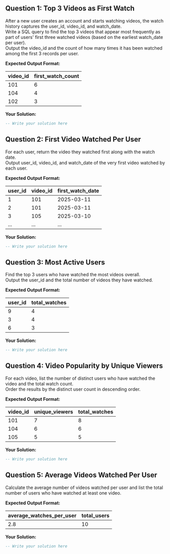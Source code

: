 ## Question 1: Top 3 Videos as First Watch
After a new user creates an account and starts watching videos, the watch history captures the user_id, video_id, and watch_date.  
Write a SQL query to find the top 3 videos that appear most frequently as part of users' first three watched videos (based on the earliest watch_date per user).  
Output the video_id and the count of how many times it has been watched among the first 3 records per user.

**Expected Output Format:**

| video_id | first_watch_count |
| -------- | ----------------- |
| 101      | 6                 |
| 104      | 4                 |
| 102      | 3                 |

**Your Solution:**
```sql
-- Write your solution here
```


## Question 2: First Video Watched Per User
For each user, return the video they watched first along with the watch date.  
Output user_id, video_id, and watch_date of the very first video watched by each user.

**Expected Output Format:**

| user_id | video_id | first_watch_date |
| ------- | -------- | ---------------- |
| 1       | 101      | 2025-03-11       |
| 2       | 101      | 2025-03-11       |
| 3       | 105      | 2025-03-10       |
| ...     | ...      | ...              |

**Your Solution:**
```sql
-- Write your solution here
```


## Question 3: Most Active Users
Find the top 3 users who have watched the most videos overall.  
Output the user_id and the total number of videos they have watched.

**Expected Output Format:**

| user_id | total_watches |
| ------- | ------------- |
| 9       | 4             |
| 3       | 4             |
| 6       | 3             |

**Your Solution:**
```sql
-- Write your solution here
```


## Question 4: Video Popularity by Unique Viewers
For each video, list the number of distinct users who have watched the video and the total watch count.  
Order the results by the distinct user count in descending order.

**Expected Output Format:**

| video_id | unique_viewers | total_watches |
| -------- | -------------- | ------------- |
| 101      | 7              | 8             |
| 104      | 6              | 6             |
| 105      | 5              | 5             |

**Your Solution:**
```sql
-- Write your solution here
```


## Question 5: Average Videos Watched Per User
Calculate the average number of videos watched per user and list the total number of users who have watched at least one video.

**Expected Output Format:**

| average_watches_per_user | total_users |
| ------------------------ | ----------- |
| 2.8                      | 10          |

**Your Solution:**
```sql
-- Write your solution here
```